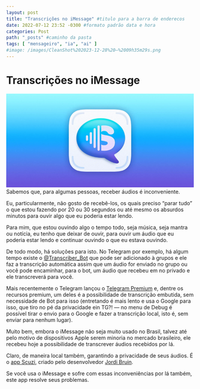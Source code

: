 ```yaml
---
layout: post
title: "Transcrições no iMessage" #titulo para a barra de enderecos
date: 2022-07-12 23:52 -0300 #formato padrão data e hora
categories: Post
path: "_posts" #caminho da pasta
tags: [ "mensageiro", "ia", "ai" ]
#image: /images/CleanShot%202023-12-28%20—%2009h35m29s.png
---
```


# Transcrições no iMessage
![](/images/scuzi.png)
Sabemos que, para algumas pessoas, receber áudios é inconveniente. 

Eu, particularmente, não gosto de recebê-los, os quais preciso “parar tudo” o que estou fazendo por 20 ou 30 segundos ou até mesmo os absurdos minutos para ouvir algo que eu poderia estar lendo.

Para mim, que estou ouvindo algo o tempo todo, seja música, seja mantra ou notícia, eu tenho que deixar de ouvir, para ouvir um áudio que eu poderia estar lendo e continuar ouvindo o que eu estava ouvindo.

De todo modo, há soluções para isto. No Telegram por exemplo, há algum tempo existe o [@Transcriber_Bot](https://telegram.me/transcriber_bot) que pode ser adicionado à grupos e ele faz a transcrição automática assim que um áudio for enviado no grupo ou você pode encaminhar, para o bot, um áudio que recebeu em no privado e ele transcreverá para você.

Mais recentemente o Telegram lançou o [Telegram Premium](https://t.me/PodApps/672) e, dentre os recursos premium, um deles é a possibilidade de transcrição embutida, sem necessidade de Bot para isso (entretando é mais lento e usa o Google para isso, que tiro no pé da privacidade ein TG?! — no menu de Debug é possível tirar o envio para o Google e fazer a transcrição local, isto é, sem enviar para nenhum lugar).

Muito bem, embora o iMessage não seja muito usado no Brasil, talvez até pelo motivo de dispositivos Apple serem minoria no mercado brasileiro, ele recebeu hoje a possibilidade de transcrever áudios recebidos por lá. 

Claro, de maneira local também, garantindo a privacidade de seus áudios. É o [app Scuzi](https://goodsnooze.gumroad.com/l/scusi), criado pelo desenvolvedor [Jordi Bruin](https://goodsnooze.gumroad.com/).

Se você usa o iMessage e sofre com essas inconveniências por lá também, este app resolve seus problemas.
